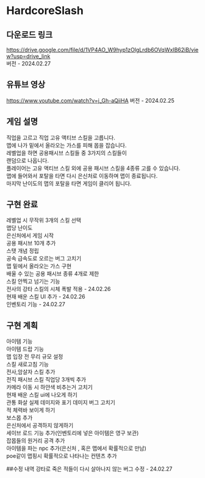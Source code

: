 # HardcoreSlash

## 다운로드 링크
https://drive.google.com/file/d/1VP4AO_W9hyp1zOlgLrdb6OVqWxIB62iB/view?usp=drive_link<br/>
버전 - 2024.02.27
## 유튜브 영상
https://www.youtube.com/watch?v=j_Gh-aQiiHA
버전 - 2024.02.25

## 게임 설명
직업을 고르고 직업 고유 액티브 스킬을 고릅니다.<br/>
맵에 나가 밑에서 올라오는 가스를 피해 몹을 잡습니다.<br/>
레벨업을 하면 공용패시브 스킬들 중 3가지의 스킬들이<br/>
랜덤으로 나옵니다.<br/>
플레이어는 고유 액티브 스킬 외에 공용 패시브 스킬을 4종류 고를 수 있습니다.<br/>
맵에 들어와서 포탈을 타면 다시 은신처로 이동하며 맵이 종료됩니다.<br/>
마지막 난이도의 맵의 포탈을 타면 게임이 클리어 됩니다.<br/>


## 구현 완료

레벨업 시 무작위 3개의 스킬 선택<br/>
맵당 난이도<br/>
은신처에서 게임 시작<br/>
공용 패시브 10개 추가<br/>
스탯 개념 정립<br/>
공속 급속도로 오르는 버그 고치기<br/>
맵 밑에서 올라오는 가스 구현<br/>
배울 수 있는 공용 패시브 종류 4개로 제한<br/>
스킬 안찍고 넘기는 기능<br/>
전사의 강타 스킬의 시체 폭발 적용 - 24.02.26<br/>
현재 배운 스킬 UI 추가 - 24.02.26<br/>
인벤토리 기능 - 24.02.27<br/>

## 구현 계획


아이템 기능<br/>
아이템 드랍 기능<br/>
맵 입장 전 무리 규모 설정<br/>
스킬 새로고침 기능<br/>
전사,암살자 스킬 추가<br/>
전직 패시브 스킬 직업당 3개씩 추가<br/>
카메라 이동 시 하얀색 비추는거 고치기<br/>
현재 배운 스킬 ui에 나오게 하기<br/>
관통 화살 실제 데미지와 표기 데미지 버그 고치기<br/>
적 체력바 보이게 하기<br/>
보스몹 추가<br/>
은신처에서 공격하지 않게하기<br/>
세이브 로드 기능 추가(인벤토리에 넣은 아이템은 영구 보관)<br/>
잡몹들의 원거리 공격 추가<br/>
아이템을 파는 npc 추가(은신처 , 혹은 맵에서 확률적으로 만남)<br/>
poe같이 맵핑시 확률적으로 나타나는 컨텐츠 추가<br/>

##수정 내역
강타로 죽은 적들이 다시 살아나지 않는 버그 수정 - 24.02.27<br/>
